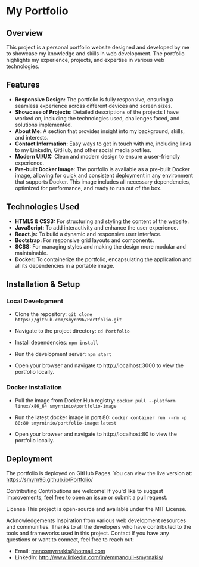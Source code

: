 # My Portfolio

## Overview
This project is a personal portfolio website designed and developed by me to showcase my knowledge and skills in web development. The portfolio highlights my experience, projects, and expertise in various web technologies.

## Features
- **Responsive Design:** The portfolio is fully responsive, ensuring a seamless experience across different devices and screen sizes.
- **Showcase of Projects:** Detailed descriptions of the projects I have worked on, including the technologies used, challenges faced, and solutions implemented.
- **About Me:** A section that provides insight into my background, skills, and interests.
- **Contact Information:** Easy ways to get in touch with me, including links to my LinkedIn, GitHub, and other social media profiles.
- **Modern UI/UX:** Clean and modern design to ensure a user-friendly experience.
- **Pre-built Docker Image**: The portfolio is available as a pre-built Docker image, allowing for quick and consistent deployment in any environment that supports Docker. This image includes all necessary dependencies, optimized for performance, and ready to run out of the box.
  
## Technologies Used
- **HTML5 & CSS3:** For structuring and styling the content of the website.
- **JavaScript:** To add interactivity and enhance the user experience.
- **React.js:** To build a dynamic and responsive user interface.
- **Bootstrap:** For responsive grid layouts and components.
- **SCSS:** For managing styles and making the design more modular and maintainable.
- **Docker:** To containerize the portfolio, encapsulating the application and all its dependencies in a portable image.

## Installation & Setup

### Local Development
- Clone the repository:
`git clone https://github.com/smyrn96/Portfolio.git`

- Navigate to the project directory: `cd Portfolio`
  
- Install dependencies: `npm install`

- Run the development server: `npm start`
  
- Open your browser and navigate to http://localhost:3000 to view the portfolio locally.

### Docker installation 
- Pull the image from Docker Hub registry:
`docker pull --platform linux/x86_64 smyrninio/portfolio-image`

- Run the latest docker image in port 80: `docker container run --rm -p 80:80 smyrninio/portfolio-image:latest`
  
- Open your browser and navigate to http://localhost:80 to view the portfolio locally.


## Deployment
The portfolio is deployed on GitHub Pages. You can view the live version at: https://smyrn96.github.io/Portfolio/

Contributing
Contributions are welcome! If you'd like to suggest improvements, feel free to open an issue or submit a pull request.

License
This project is open-source and available under the MIT License.

Acknowledgements
Inspiration from various web development resources and communities.
Thanks to all the developers who have contributed to the tools and frameworks used in this project.
Contact
If you have any questions or want to connect, feel free to reach out:

- Email: manosmyrnakis@hotmail.com
- LinkedIn: http://www.linkedin.com/in/emmanouil-smyrnakis/

